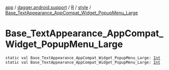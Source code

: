 [app](../../../index.md) / [dagger.android.support](../../index.md) / [R](../index.md) / [style](index.md) / [Base_TextAppearance_AppCompat_Widget_PopupMenu_Large](./-base_-text-appearance_-app-compat_-widget_-popup-menu_-large.md)

# Base_TextAppearance_AppCompat_Widget_PopupMenu_Large

`static val Base_TextAppearance_AppCompat_Widget_PopupMenu_Large: `[`Int`](https://kotlinlang.org/api/latest/jvm/stdlib/kotlin/-int/index.html)
`static val Base_TextAppearance_AppCompat_Widget_PopupMenu_Large: `[`Int`](https://kotlinlang.org/api/latest/jvm/stdlib/kotlin/-int/index.html)
